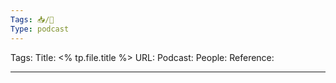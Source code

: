 ```yaml
---
Tags: 📥/🔴
Type: podcast
---
```


Tags: 
Title: <% tp.file.title %>
URL: 
Podcast: 
People: 
Reference: 

---

